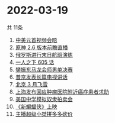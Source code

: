 # 2022-03-19
  共 11条

  <!-- BEGIN -->
  <!-- 最后更新时间:Sat Mar 19 2022 20:11:39 GMT+0000 (Coordinated Universal Time) -->
  1. [中美元首视频会晤](https://www.zhihu.com/search?q=中美元首会晤)
1. [原神 2.6 版本前瞻直播 ](https://www.zhihu.com/search?q=原神)
1. [俄罗斯进行末日航班演练](https://www.zhihu.com/search?q=俄外派特种专机)
1. [一人之下 605 话](https://www.zhihu.com/search?q=一人之下)
1. [樊振东马龙会师男单决赛](https://www.zhihu.com/search?q=樊振东)
1. [普京发表长篇电视讲话](https://www.zhihu.com/search?q=普京长篇电视讲话)
1. [北京 3 月飞雪](https://www.zhihu.com/search?q=北京下雪)
1. [上海发布回应肿瘤医院附近癌症患者求助](https://www.zhihu.com/search?q=上海发布回应癌症患者求助)
1. [美国中学模拟奴隶拍卖会](https://www.zhihu.com/search?q=模拟奴隶拍卖会)
1. [《新蝙蝠侠》上映](https://www.zhihu.com/search?q=新蝙蝠侠)
1. [主播超级小桀拼多多砍价](https://www.zhihu.com/search?q=斗鱼主播拼多多砍价)
  <!-- END -->
  